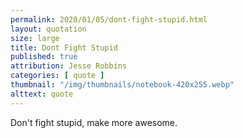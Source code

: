 ```yaml
---
permalink: 2020/01/05/dont-fight-stupid.html
layout: quotation
size: large
title: Dont Fight Stupid
published: true
attribution: Jesse Robbins
categories: [ quote ]
thumbnail: "/img/thumbnails/notebook-420x255.webp"
alttext: quote
---
```


Don't fight stupid, make more awesome.
